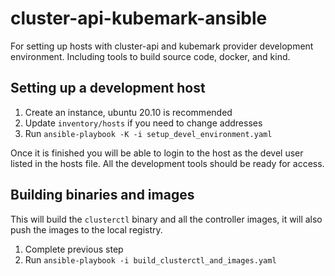 # cluster-api-kubemark-ansible

For setting up hosts with cluster-api and kubemark provider development
environment. Including tools to build source code, docker, and kind.

## Setting up a development host

1. Create an instance, ubuntu 20.10 is recommended
2. Update `inventory/hosts` if you need to change addresses
3. Run `ansible-playbook -K -i setup_devel_environment.yaml`

Once it is finished you will be able to login to the host as the devel user
listed in the hosts file. All the development tools should be ready for access.

## Building binaries and images

This will build the `clusterctl` binary and all the controller images, it will
also push the images to the local registry.

1. Complete previous step
2. Run `ansible-playbook -i build_clusterctl_and_images.yaml`
